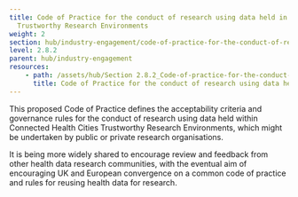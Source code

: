 ```yaml
---
title: Code of Practice for the conduct of research using data held in CHC
  Trustworthy Research Environments
weight: 2
section: hub/industry-engagement/code-of-practice-for-the-conduct-of-research-using-data-held-in-chc-trustworthy-research-environments
level: 2.8.2
parent: hub/industry-engagement
resources: 
    - path: /assets/hub/Section 2.8.2_Code-of-practice-for-the-conduct-of-research-using-data-held-in-CHC.pdf
      title: Code of Practice for the conduct of research using data held in CHC Trustworthy Research Environments
---
```


This proposed Code of Practice defines the acceptability criteria and governance rules for the conduct of research using data held within Connected Health Cities Trustworthy Research Environments, which might be undertaken by public or private research organisations. 

It is being more widely shared to encourage review and feedback from other health data research communities, with the eventual aim of encouraging UK and European convergence on a common code of practice and rules for reusing health data for research.
